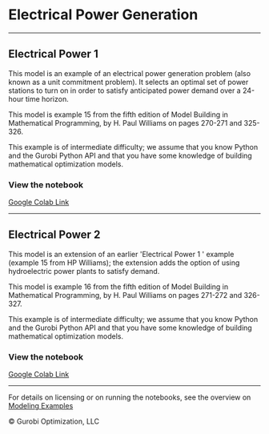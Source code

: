 # Electrical Power Generation

---
## Electrical Power 1

This model is an example of an electrical power generation problem (also known as a unit commitment problem). It selects 
an optimal set of power stations to turn on in order to satisfy anticipated power demand over a 24-hour time horizon.

This model is example 15 from the fifth edition of Model Building in Mathematical Programming, by H. Paul Williams on 
pages 270-271 and 325-326.

This example is of intermediate difficulty; we assume that you know Python and the Gurobi Python API and that you have 
some knowledge of building mathematical optimization models.

### View the notebook

[Google Colab Link](https://colab.research.google.com/github/Gurobi/modeling-examples/blob/master/electrical_power_generation/electrical_power_1.ipynb)

---
## Electrical Power 2

This model is an extension of an earlier 'Electrical Power 1 ' example (example 15 from HP Williams); the extension adds 
the option of using hydroelectric power plants to satisfy demand.

This model is example 16 from the fifth edition of Model Building in Mathematical Programming, by H. Paul Williams on 
pages 271-272 and 326-327.

This example is of intermediate difficulty; we assume that you know Python and the Gurobi Python API and that you have 
some knowledge of building mathematical optimization models.

### View the notebook

[Google Colab Link](https://colab.research.google.com/github/Gurobi/modeling-examples/blob/master/electrical_power_generation/electrical_power_2.ipynb)

----
For details on licensing or on running the notebooks, see the overview on [Modeling Examples](../)

© Gurobi Optimization, LLC